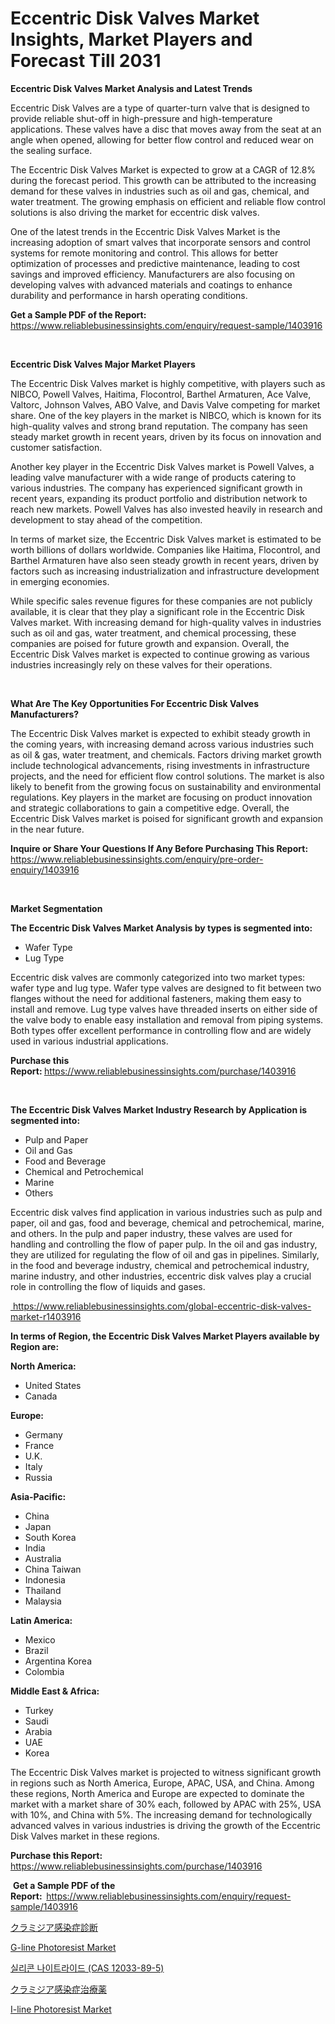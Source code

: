 <p><h1>Eccentric Disk Valves Market Insights, Market Players and Forecast Till 2031</h1></p><p><strong>Eccentric Disk Valves Market Analysis and Latest Trends</strong></p>
<p><p>Eccentric Disk Valves are a type of quarter-turn valve that is designed to provide reliable shut-off in high-pressure and high-temperature applications. These valves have a disc that moves away from the seat at an angle when opened, allowing for better flow control and reduced wear on the sealing surface.</p><p>The Eccentric Disk Valves Market is expected to grow at a CAGR of 12.8% during the forecast period. This growth can be attributed to the increasing demand for these valves in industries such as oil and gas, chemical, and water treatment. The growing emphasis on efficient and reliable flow control solutions is also driving the market for eccentric disk valves.</p><p>One of the latest trends in the Eccentric Disk Valves Market is the increasing adoption of smart valves that incorporate sensors and control systems for remote monitoring and control. This allows for better optimization of processes and predictive maintenance, leading to cost savings and improved efficiency. Manufacturers are also focusing on developing valves with advanced materials and coatings to enhance durability and performance in harsh operating conditions.</p></p>
<p><strong>Get a Sample PDF of the Report:&nbsp;</strong> <a href="https://www.reliablebusinessinsights.com/enquiry/request-sample/1403916">https://www.reliablebusinessinsights.com/enquiry/request-sample/1403916</a></p>
<p>&nbsp;</p>
<p><strong>Eccentric Disk Valves Major Market Players</strong></p>
<p><p>The Eccentric Disk Valves market is highly competitive, with players such as NIBCO, Powell Valves, Haitima, Flocontrol, Barthel Armaturen, Ace Valve, Valtorc, Johnson Valves, ABO Valve, and Davis Valve competing for market share. One of the key players in the market is NIBCO, which is known for its high-quality valves and strong brand reputation. The company has seen steady market growth in recent years, driven by its focus on innovation and customer satisfaction.</p><p>Another key player in the Eccentric Disk Valves market is Powell Valves, a leading valve manufacturer with a wide range of products catering to various industries. The company has experienced significant growth in recent years, expanding its product portfolio and distribution network to reach new markets. Powell Valves has also invested heavily in research and development to stay ahead of the competition.</p><p>In terms of market size, the Eccentric Disk Valves market is estimated to be worth billions of dollars worldwide. Companies like Haitima, Flocontrol, and Barthel Armaturen have also seen steady growth in recent years, driven by factors such as increasing industrialization and infrastructure development in emerging economies.</p><p>While specific sales revenue figures for these companies are not publicly available, it is clear that they play a significant role in the Eccentric Disk Valves market. With increasing demand for high-quality valves in industries such as oil and gas, water treatment, and chemical processing, these companies are poised for future growth and expansion. Overall, the Eccentric Disk Valves market is expected to continue growing as various industries increasingly rely on these valves for their operations.</p></p>
<p>&nbsp;</p>
<p><strong>What Are The Key Opportunities For Eccentric Disk Valves Manufacturers?</strong></p>
<p><p>The Eccentric Disk Valves market is expected to exhibit steady growth in the coming years, with increasing demand across various industries such as oil & gas, water treatment, and chemicals. Factors driving market growth include technological advancements, rising investments in infrastructure projects, and the need for efficient flow control solutions. The market is also likely to benefit from the growing focus on sustainability and environmental regulations. Key players in the market are focusing on product innovation and strategic collaborations to gain a competitive edge. Overall, the Eccentric Disk Valves market is poised for significant growth and expansion in the near future.</p></p>
<p><strong>Inquire or Share Your Questions If Any Before Purchasing This Report:</strong> <a href="https://www.reliablebusinessinsights.com/enquiry/pre-order-enquiry/1403916">https://www.reliablebusinessinsights.com/enquiry/pre-order-enquiry/1403916</a></p>
<p>&nbsp;</p>
<p><strong>Market Segmentation</strong></p>
<p><strong>The Eccentric Disk Valves Market Analysis by types is segmented into:</strong></p>
<p><ul><li>Wafer Type</li><li>Lug Type</li></ul></p>
<p><p>Eccentric disk valves are commonly categorized into two market types: wafer type and lug type. Wafer type valves are designed to fit between two flanges without the need for additional fasteners, making them easy to install and remove. Lug type valves have threaded inserts on either side of the valve body to enable easy installation and removal from piping systems. Both types offer excellent performance in controlling flow and are widely used in various industrial applications.</p></p>
<p><strong>Purchase this Report:&nbsp;</strong><a href="https://www.reliablebusinessinsights.com/purchase/1403916">https://www.reliablebusinessinsights.com/purchase/1403916</a></p>
<p>&nbsp;</p>
<p><strong>The Eccentric Disk Valves Market Industry Research by Application is segmented into:</strong></p>
<p><ul><li>Pulp and Paper</li><li>Oil and Gas</li><li>Food and Beverage</li><li>Chemical and Petrochemical</li><li>Marine</li><li>Others</li></ul></p>
<p><p>Eccentric disk valves find application in various industries such as pulp and paper, oil and gas, food and beverage, chemical and petrochemical, marine, and others. In the pulp and paper industry, these valves are used for handling and controlling the flow of paper pulp. In the oil and gas industry, they are utilized for regulating the flow of oil and gas in pipelines. Similarly, in the food and beverage industry, chemical and petrochemical industry, marine industry, and other industries, eccentric disk valves play a crucial role in controlling the flow of liquids and gases.</p></p>
<p><a href="https://www.reliablebusinessinsights.com/global-eccentric-disk-valves-market-r1403916">&nbsp;https://www.reliablebusinessinsights.com/global-eccentric-disk-valves-market-r1403916</a></p>
<p><strong>In terms of Region, the Eccentric Disk Valves Market Players available by Region are:</strong></p>
<p>
    <p> <strong> North America: </strong>
        <ul>
            <li>United States</li>
            <li>Canada</li>
        </ul>
        </p> 
    <p> <strong> Europe: </strong>
        <ul>
            <li>Germany</li>
            <li>France</li>
            <li>U.K.</li>
            <li>Italy</li>
            <li>Russia</li>
        </ul>
        </p> 
    <p> <strong> Asia-Pacific: </strong>
        <ul>
            <li>China</li>
            <li>Japan</li>
            <li>South Korea</li>
            <li>India</li>
            <li>Australia</li>
            <li>China Taiwan</li>
            <li>Indonesia</li>
            <li>Thailand</li>
            <li>Malaysia</li>
        </ul>
        </p> 
    <p> <strong> Latin America: </strong>
        <ul>
            <li>Mexico</li>
            <li>Brazil</li>
            <li>Argentina Korea</li>
            <li>Colombia</li>
        </ul>
        </p> 
    <p> <strong> Middle East & Africa: </strong>
        <ul>
            <li>Turkey</li>
            <li>Saudi</li>
            <li>Arabia</li>
            <li>UAE</li>
            <li>Korea</li>
        </ul>
    </p>
    </p>
<p><p>The Eccentric Disk Valves market is projected to witness significant growth in regions such as North America, Europe, APAC, USA, and China. Among these regions, North America and Europe are expected to dominate the market with a market share of 30% each, followed by APAC with 25%, USA with 10%, and China with 5%. The increasing demand for technologically advanced valves in various industries is driving the growth of the Eccentric Disk Valves market in these regions.</p></p>
<p><strong>Purchase this Report: </strong><a href="https://www.reliablebusinessinsights.com/purchase/1403916">https://www.reliablebusinessinsights.com/purchase/1403916</a></p>
<p>&nbsp;<strong>Get a Sample PDF of the Report:&nbsp;&nbsp;</strong><a href="https://www.reliablebusinessinsights.com/enquiry/request-sample/1403916">https://www.reliablebusinessinsights.com/enquiry/request-sample/1403916</a></p>
<p><strong></strong></p>
<p><p><a href="https://github.com/joaejkdzgyljvo6/Market-Research-Report-List-2/blob/main/7013886114491.md">クラミジア感染症診断</a></p><p><a href="https://github.com/jhcraigie/Market-Research-Report-List-3/blob/main/g-line-photoresist-market.md">G-line Photoresist Market</a></p><p><a href="https://github.com/mduzzalmduzzal601/Market-Research-Report-List-1/blob/main/2095761107989.md">실리콘 나이트라이드 (CAS 12033-89-5)</a></p><p><a href="https://github.com/JaydaWisoky2014/Market-Research-Report-List-1/blob/main/7735121114492.md">クラミジア感染症治療薬</a></p><p><a href="https://github.com/PeterParrish5/Market-Research-Report-List-5/blob/main/i-line-photoresist-market.md">I-line Photoresist Market</a></p></p>